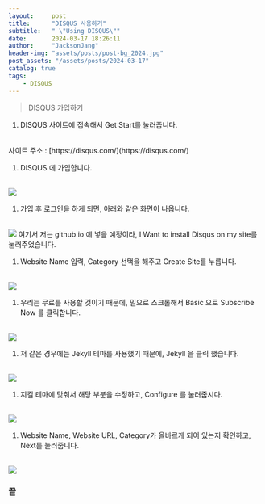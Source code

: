 ```yaml
---
layout:     post
title:      "DISQUS 사용하기"
subtitle:   " \"Using DISQUS\""
date:       2024-03-17 18:26:11
author:     "JacksonJang"
header-img: "assets/posts/post-bg_2024.jpg"
post_assets: "/assets/posts/2024-03-17"
catalog: true
tags:
    - DISQUS
---
```


> DISQUS 가입하기

1. DISQUS 사이트에 접속해서 Get Start를 눌러줍니다.
<br />
사이트 주소 : [https://disqus.com/](https://disqus.com/)

1. DISQUS 에 가입합니다.
<br />
<img src="{{ page.post_assets }}/disqus0.png">

1. 가입 후 로그인을 하게 되면, 아래와 같은 화면이 나옵니다.
<br />
<img src="{{ page.post_assets }}/disqus1.png">
여기서 저는 github.io 에 넣을 예정이라, I Want to install Disqus on my site를 눌러주었습니다.

1. Website Name 입력, Category 선택을 해주고 Create Site를 누릅니다.
<br />
<img src="{{ page.post_assets }}/disqus2.png">

1. 우리는 무료를 사용할 것이기 때문에, 밑으로 스크롤해서 Basic 으로 Subscribe Now 를 클릭합니다.
<br />
<img src="{{ page.post_assets }}/disqus3.png">

1. 저 같은 경우에는 Jekyll 테마를 사용했기 때문에, Jekyll 을 클릭 했습니다.
<br />
<img src="{{ page.post_assets }}/disqus4.png">

1. 지킬 테마에 맞춰서 해당 부분을 수정하고, Configure 를 눌러줍시다.
<br />
<img src="{{ page.post_assets }}/disqus5.png">

1. Website Name, Website URL, Category가 올바르게 되어 있는지 확인하고, Next를 눌러줍니다.
<br />
<img src="{{ page.post_assets }}/disqus6.png">

### 끝